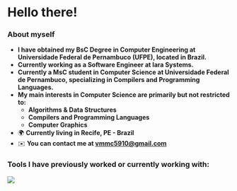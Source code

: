Hello there!
=====================================================================================================================================================

<!--Software Engineer
--------------------------------------------------------------------------------
-->

### About myself
* __I have obtained my BsC Degree in Computer Engineering at Universidade Federal de Pernambuco (UFPE), located in Brazil.__
* __Currently working as a Software Engineer at Iara Systems.__
* __Currently a MsC student in Computer Science at Universidade Federal de Pernambuco, specializing in Compilers and Programming Languages.__
* __My main interests in Computer Science are primarily but not restricted to:__
  * __Algorithms & Data Structures__
  * __Compilers and Programming Languages__
  * __Computer Graphics__
*   🌍  __Currently living in Recife, PE - Brazil__
*   ✉️  __You can contact me at [vmmc5910@gmail.com](mailto:vmmc5910@gmail.com)__

### Tools I have previously worked or currently working with:
<p align="left">
  <a href="https://skillicons.dev">
    <img src="https://skillicons.dev/icons?i=cpp,python,ts,js,html,css,react,tailwind,django,express,nest,postgresql" />
  </a>
</p>
